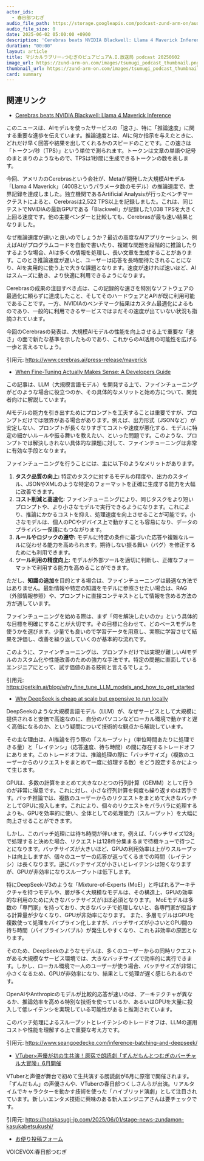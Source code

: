 ```yaml
---
actor_ids:
  - 春日部つむぎ
audio_file_path: https://storage.googleapis.com/podcast-zund-arm-on/audio/マジカルラブリー☆つむぎのピュアピュアA.I.放送局_podcast_20250602.mp3
audio_file_size: 0
date: 2025-06-02 05:00:00 +0900
description: 'Cerebras beats NVIDIA Blackwell: Llama 4 Maverick Inference、When Fine-Tuning Actually Makes Sense: A Developers Guide、Why DeepSeek is cheap at scale but expensive to run locally、VTuber×声優が初の生共演！原宿で朗読劇「ずんだもんとつむぎのバーチャル大冒険」6月開催'
duration: "00:00"
layout: article
title: マジカルラブリー☆つむぎのピュアピュアA.I.放送局 podcast 20250602
image_url: https://zund-arm-on.com/images/tsumugi_podcast_thumbnail.png
thumbnail_url: https://zund-arm-on.com/images/tsumugi_podcast_thumbnail.png
card: summary
---
```


## 関連リンク


- [Cerebras beats NVIDIA Blackwell: Llama 4 Maverick Inference](https://www.cerebras.ai/press-release/maverick)  


このニュースは、AIモデルを使ったサービスの「速さ」、特に「推論速度」に関する重要な進歩を伝えています。推論速度とは、AIに何か指示を与えたときに、どれだけ早く回答や結果を出してくれるかのスピードのことです。この速さは「トークン/秒（TPS）」という単位で測られます。トークンは文章の単語や記号のまとまりのようなもので、TPSは1秒間に生成できるトークンの数を表します。

今回、アメリカのCerebrasという会社が、Metaが開発した大規模AIモデル「Llama 4 Maverick」（400Bというパラメータ数のモデル）の推論速度で、世界記録を達成しました。独立機関であるArtificial Analysisが行ったベンチマークテストによると、Cerebrasは2,522 TPS以上を記録しました。これは、同じテストでNVIDIAの最新GPUである「Blackwell」が記録した1,038 TPSを大きく上回る速度です。他の主要ベンダーと比較しても、Cerebrasが最も速い結果となりました。

なぜ推論速度が速いと良いのでしょうか？最近の高度なAIアプリケーション、例えばAIがプログラムコードを自動で書いたり、複雑な問題を段階的に推論したりするような場合、AIは多くの情報を処理し、長い文章を生成することがあります。このとき推論速度が遅いと、ユーザーは応答を長時間待たされることになり、AIを実用的に使う上で大きな課題となります。速度が速ければ速いほど、AIはスムーズに動き、より快適に利用できるようになります。

Cerebrasの成果の注目すべき点は、この記録的な速さを特別なソフトウェアの最適化に頼らずに達成したこと、そしてそのハードウェアとAPIが既に利用可能であることです。一方、NVIDIAのベンチマーク結果はカスタム最適化によるものであり、一般的に利用できるサービスではまだその速度が出ていない状況も指摘されています。

今回のCerebrasの発表は、大規模AIモデルの性能を向上させる上で重要な「速さ」の面で新たな基準を示したものであり、これからのAI活用の可能性を広げる一歩と言えるでしょう。

引用元: https://www.cerebras.ai/press-release/maverick


- [When Fine-Tuning Actually Makes Sense: A Developers Guide](https://getkiln.ai/blog/why_fine_tune_LLM_models_and_how_to_get_started)  


この記事は、LLM（大規模言語モデル）を開発する上で、ファインチューニングがどのような場合に役立つのか、その具体的なメリットと始め方について、開発者向けに解説しています。

AIモデルの能力を引き出すためにプロンプトを工夫することは重要ですが、プロンプトだけでは限界がある場合があります。例えば、出力形式（JSONなど）が安定しない、プロンプトが長くなりすぎてコストや速度が悪化する、モデルに特定の細かいルールや振る舞いを教えたい、といった問題です。このような、プロンプトでは解決しきれない具体的な課題に対して、ファインチューニングは非常に有効な手段となります。

ファインチューニングを行うことには、主に以下のようなメリットがあります。

1.  **タスク品質の向上:** 特定のタスクに対するモデルの精度や、出力のスタイル、JSONやXMLのような特定のフォーマットを正確に生成する能力を大幅に改善できます。
2.  **コスト削減と高速化:** ファインチューニングにより、同じタスクをより短いプロンプトや、より小さなモデルで実行できるようになります。これにより、推論にかかるコストを抑え、処理速度を向上させることが可能です。小さなモデルは、個人のPCやデバイス上で動かすことも容易になり、データのプライバシー保護にもつながります。
3.  **ルールやロジックの遵守:** モデルに特定の条件に基づいた応答や複雑なルールに従わせる能力を高められます。期待しない振る舞い（バグ）を修正するためにも利用できます。
4.  **ツール利用の精度向上:** モデルが外部ツールを適切に判断し、正確なフォーマットで利用する能力を高めることができます。

ただし、**知識の追加**を目的とする場合は、ファインチューニングは最適な方法ではありません。最新情報や特定の知識をモデルに参照させたい場合は、RAG（外部情報参照）や、プロンプトに直接コンテキストとして情報を含める方法の方が適しています。

ファインチューニングを始める際は、まず「何を解決したいのか」という具体的な目標を明確にすることが大切です。その目標に合わせて、どのベースモデルを使うかを選びます。少量でも良いので学習データを用意し、実際に学習させて結果を評価し、改善を繰り返していくのが基本的な流れです。

このように、ファインチューニングは、プロンプトだけでは実現が難しいAIモデルのカスタム化や性能改善のための強力な手法です。特定の問題に直面しているエンジニアにとって、試す価値のある技術と言えるでしょう。

引用元: https://getkiln.ai/blog/why_fine_tune_LLM_models_and_how_to_get_started


- [Why DeepSeek is cheap at scale but expensive to run locally](https://www.seangoedecke.com/inference-batching-and-deepseek/)  


DeepSeekのような大規模言語モデル（LLM）が、なぜサービスとして大規模に提供されると安価で高速なのに、自分のパソコンなどローカル環境で動かすと遅く高価になるのか、という疑問について技術的な観点から解説しています。

その主な理由は、AI推論を行う際の「スループット」（単位時間あたりに処理できる量）と「レイテンシ」（応答速度、待ち時間）の間に存在するトレードオフにあります。このトレードオフは、推論処理の際に「バッチサイズ」（複数のユーザーからのリクエストをまとめて一度に処理する数）をどう設定するかによって生じます。

GPUは、多数の計算をまとめて大きなひとつの行列計算（GEMM）として行うのが非常に得意です。これに対し、小さな行列計算を何度も繰り返すのは苦手です。バッチ推論では、複数のユーザーからのリクエストをまとめて大きなバッチとしてGPUに投入します。これにより、個々のリクエストをバラバラに処理するよりも、GPUを効率的に使い、全体としての処理能力（スループット）を大幅に向上させることができます。

しかし、このバッチ処理には待ち時間が伴います。例えば、「バッチサイズ128」で処理すると決めた場合、リクエストは128件分集まるまで待機キューで待つことになります。バッチサイズが大きいほど、GPUの利用効率は上がりスループットは向上しますが、個々のユーザーの応答が返ってくるまでの時間（レイテンシ）は長くなります。逆にバッチサイズが小さいとレイテンシは短くなりますが、GPUが非効率になりスループットは低下します。

特にDeepSeek-V3のような「Mixture-of-Experts (MoE)」と呼ばれるアーキテクチャを持つモデルや、層が多く大規模なモデルは、その構造上、GPUの効率的な利用のために大きなバッチサイズがほぼ必須となります。
MoEモデルは多数の「専門家」を持っており、大きなバッチで処理しないと、各専門家が担当する計算量が少なくなり、GPUが非効率になります。
また、多層モデルはGPUを複数使って処理をパイプライン化しますが、バッチサイズが小さいとGPU間の待ち時間（パイプラインバブル）が発生しやすくなり、これも非効率の原因となります。

そのため、DeepSeekのようなモデルは、多くのユーザーからの同時リクエストがある大規模なサービス環境では、大きなバッチサイズで効率的に実行できます。しかし、ローカル環境で一人のユーザーが使う場合、バッチサイズが非常に小さくなるため、GPUが非効率になり、結果として処理が遅く感じられるのです。

OpenAIやAnthropicのモデルが比較的応答が速いのは、アーキテクチャが異なるか、推論効率を高める特別な技術を使っているか、あるいはGPUを大量に投入して低レイテンシを実現している可能性があると推測されています。

このバッチ処理によるスループットとレイテンシのトレードオフは、LLMの運用コストや性能を理解する上で重要な考え方です。

引用元: https://www.seangoedecke.com/inference-batching-and-deepseek/


- [VTuber×声優が初の生共演！原宿で朗読劇「ずんだもんとつむぎのバーチャル大冒険」6月開催](https://hotakasugi-jp.com/2025/06/01/stage-news-zundamon-kasukabetsukushi/)  


VTuberと声優が舞台で初めて生共演する朗読劇が6月に原宿で開催されます。「ずんだもん」の声優さんや、VTuberの春日部つくしさんらが出演。リアルタイムでキャラクターを動かす技術を使った「ハイブリッド演劇」として注目されています。新しいエンタメ技術に興味のある新人エンジニアさんは要チェックです。

引用元: https://hotakasugi-jp.com/2025/06/01/stage-news-zundamon-kasukabetsukushi/



- [お便り投稿フォーム](https://forms.gle/ffg4JTfqdiqK62qf9)

VOICEVOX:春日部つむぎ
